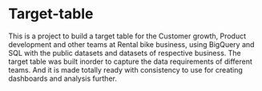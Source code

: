 # Target-table
This is a project to build a target table for the Customer growth, Product development and other teams at Rental bike business, using BigQuery and SQL with the public datasets and datasets of respective  business. The target table was built inorder to capture the data requirements of different teams. And it is made totally ready with consistency to use for creating dashboards and analysis further.
